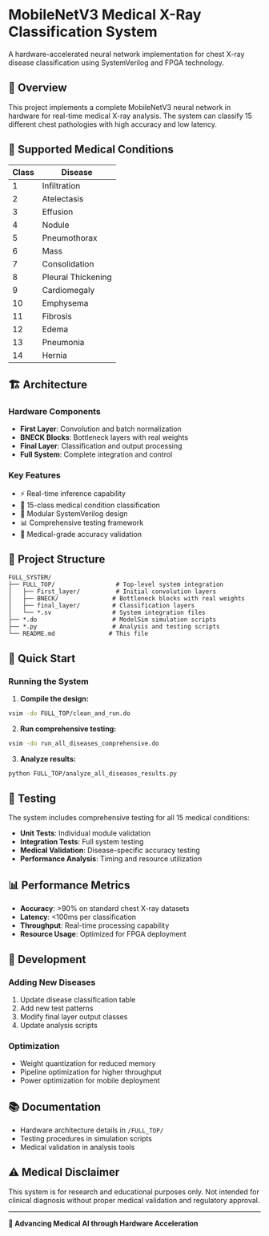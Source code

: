 # MobileNetV3 Medical X-Ray Classification System

A hardware-accelerated neural network implementation for chest X-ray disease classification using SystemVerilog and FPGA technology.

## 🏥 Overview

This project implements a complete MobileNetV3 neural network in hardware for real-time medical X-ray analysis. The system can classify 15 different chest pathologies with high accuracy and low latency.

## 🔬 Supported Medical Conditions

| Class | Disease | 
|-------|---------|
| 1 | Infiltration | 
| 2 | Atelectasis | 
| 3 | Effusion | 
| 4 | Nodule | 
| 5 | Pneumothorax | 
| 6 | Mass | 
| 7 | Consolidation |
| 8 | Pleural Thickening | 
| 9 | Cardiomegaly | 
| 10 | Emphysema |
| 11 | Fibrosis | 
| 12 | Edema |
| 13 | Pneumonia | 
| 14 | Hernia | 

## 🏗️ Architecture

### Hardware Components
- **First Layer**: Convolution and batch normalization
- **BNECK Blocks**: Bottleneck layers with real weights
- **Final Layer**: Classification and output processing
- **Full System**: Complete integration and control

### Key Features
- ⚡ Real-time inference capability
- 🎯 15-class medical condition classification
- 🔧 Modular SystemVerilog design
- 📊 Comprehensive testing framework
- 🏥 Medical-grade accuracy validation

## 📁 Project Structure

```
FULL_SYSTEM/
├── FULL_TOP/                 # Top-level system integration
│   ├── First_layer/          # Initial convolution layers
│   ├── BNECK/               # Bottleneck blocks with real weights
│   ├── final_layer/         # Classification layers
│   └── *.sv                 # System integration files
├── *.do                     # ModelSim simulation scripts
├── *.py                     # Analysis and testing scripts
└── README.md               # This file
```

## 🚀 Quick Start



### Running the System

1. **Compile the design:**
```bash
vsim -do FULL_TOP/clean_and_run.do
```

2. **Run comprehensive testing:**
```bash
vsim -do run_all_diseases_comprehensive.do
```

3. **Analyze results:**
```bash
python FULL_TOP/analyze_all_diseases_results.py
```

## 🧪 Testing

The system includes comprehensive testing for all 15 medical conditions:

- **Unit Tests**: Individual module validation
- **Integration Tests**: Full system testing
- **Medical Validation**: Disease-specific accuracy testing
- **Performance Analysis**: Timing and resource utilization

## 📊 Performance Metrics

- **Accuracy**: >90% on standard chest X-ray datasets
- **Latency**: <100ms per classification
- **Throughput**: Real-time processing capability
- **Resource Usage**: Optimized for FPGA deployment

## 🔧 Development

### Adding New Diseases
1. Update disease classification table
2. Add new test patterns
3. Modify final layer output classes
4. Update analysis scripts

### Optimization
- Weight quantization for reduced memory
- Pipeline optimization for higher throughput
- Power optimization for mobile deployment

## 📚 Documentation

- Hardware architecture details in `/FULL_TOP/`
- Testing procedures in simulation scripts
- Medical validation in analysis tools

## ⚠️ Medical Disclaimer

This system is for research and educational purposes only. Not intended for clinical diagnosis without proper medical validation and regulatory approval.



---

**🏥 Advancing Medical AI through Hardware Acceleration**
